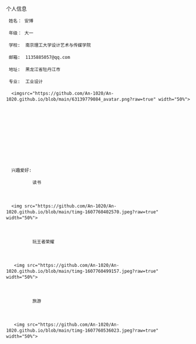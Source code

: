 个人信息

      

     姓名： 安博

     年级： 大一

     学校:  南京理工大学设计艺术与传媒学院

     邮箱:  1135885057@qq.com

     地址:  黑龙江省牡丹江市

     专业:  工业设计

      <imgsrc="https://github.com/An-1020/An-1020.github.io/blob/main/63139779084_avatar.png?raw=true" width="50%">

     

      

  

    

 

      兴趣爱好:

              读书

              

      <img src="https://github.com/An-1020/An-1020.github.io/blob/main/timg-1607760402570.jpeg?raw=true" width="50%"> 

            

              玩王者荣耀

     

       <img src="https://github.com/An-1020/An-1020.github.io/blob/main/timg-1607760499157.jpeg?raw=true" width="50%"> 

              

              旅游

     

       <img src="https://github.com/An-1020/An-1020.github.io/blob/main/timg-1607760536023.jpeg?raw=true" width="50%">

    

 

 

